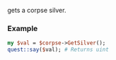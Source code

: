 gets a corpse silver.
### Example

```perl
my $val = $corpse->GetSilver();
quest::say($val); # Returns uint
```